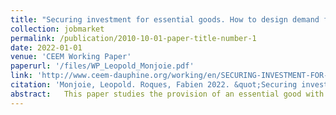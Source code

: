 ```yaml
---
title: "Securing investment for essential goods. How to design demand functions in reservation markets?"
collection: jobmarket
permalink: /publication/2010-10-01-paper-title-number-1
date: 2022-01-01
venue: 'CEEM Working Paper'
paperurl: '/files/WP_Leopold_Monjoie.pdf'
link: 'http://www.ceem-dauphine.org/working/en/SECURING-INVESTMENT-FOR-ESSENTIAL-GOODS-HOW-TO-DESIGN-DEMAND-FUNCTIONS-IN-RESERVATION-MARKETS'
citation: 'Monjoie, Leopold. Roques, Fabien 2022. &quot;Securing investment for essential goods. How to design demand functions in reservation markets?.&quot; <i>CEEM Working Paper</i> 55.'
abstract:   This paper studies the provision of an essential good with time-varying uncertain stochastic demand and capacity-constrained producers such as electricity or medical supplies. Due to price regulation, public good externalities, and market power, investments are typically under-procured by private agents. To restore efficient investment level, we analyze the design of reservation markets where producers can sell their capacity availability before the demand is known. While their direct effect on investment decisions is well known, we focus on indirect effects generated by their implementation, namely how the capacity price is allocated on the demand side and how the realized demand of the essential good is accounted for in the market design. We develop a novel approach to studying the reservation market's interdependencies and the subsequent production and retail markets for the essential good. We provide a sequential analytical model of the three markets and describe how different market design regimes can indirectly affect the equilibria in the production and retail markets in terms of prices, investment level, and welfare. In particular, we demonstrate that the ability of the reservation market to restore the social optimum, or at least to reach a second-best optimum, crucially depends on the different design regimes of the reservation market, on the assumptions of policy interventions, and the various market inefficiencies. The model results and the associated policy implication are discussed first using a general framework and then in reference to electricity markets where capacity reservation is often used to ensure adequate investment to ensure the security of supplies. 
---
```

